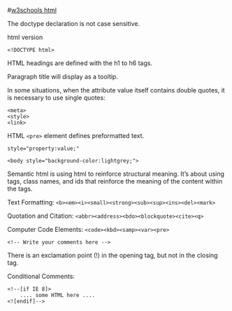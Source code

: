 #[w3schools html](http://www.w3schools.com/html/default.asp)

The doctype declaration is not case sensitive.

html version
```
<!DOCTYPE html>
```
HTML headings are defined with the h1 to h6 tags.

Paragraph title will display as a tooltip.

In some situations, when the attribute value itself contains double quotes, it is necessary to use single quotes:
```
<meta>
<style>
<link>
```
HTML `<pre>` element defines preformatted text.

`style="property:value;"`
```
<body style="background-color:lightgrey;">
```
Semantic html is using html to reinforce structural meaning. It’s about using tags, class names, and ids that reinforce the meaning of the content within the tags.

Text Formatting: `<b><em><i><small><strong><sub><sup><ins><del><mark>`

Quotation and Citation: `<abbr><address><bdo><blockquote><cite><q>`

Computer Code Elements: `<code><kbd><samp><var><pre>`


```
<!-- Write your comments here -->
```
There is an exclamation point (!) in the opening tag, but not in the closing tag.

Conditional Comments:
```
<!--[if IE 8]>
    .... some HTML here ....
<![endif]-->
```

